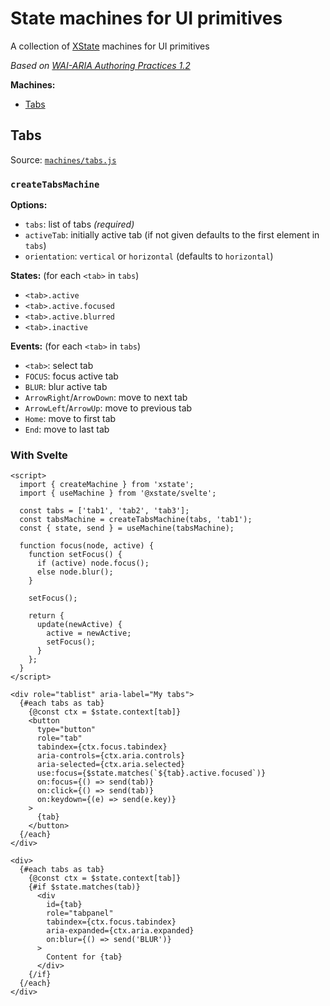 # State machines for UI primitives

A collection of [XState](https://xstate.js.org/docs/) machines for UI primitives

_Based on [WAI-ARIA Authoring Practices 1.2](https://www.w3.org/TR/wai-aria-practices-1.2/)_

**Machines:**

- [Tabs](#tabs)

## Tabs

Source: [`machines/tabs.js`](machines/tabs.js)

### `createTabsMachine`

**Options:**

- `tabs`: list of tabs _(required)_
- `activeTab`: initially active tab (if not given defaults to the first element in `tabs`)
- `orientation`: `vertical` or `horizontal` (defaults to `horizontal`)

**States:** (for each `<tab>` in `tabs`)

- `<tab>.active`
- `<tab>.active.focused`
- `<tab>.active.blurred`
- `<tab>.inactive`

**Events:** (for each `<tab>` in `tabs`)

- `<tab>`: select tab
- `FOCUS`: focus active tab
- `BLUR`: blur active tab
- `ArrowRight`/`ArrowDown`: move to next tab
- `ArrowLeft`/`ArrowUp`: move to previous tab
- `Home`: move to first tab
- `End`: move to last tab

### With Svelte

```svelte
<script>
  import { createMachine } from 'xstate';
  import { useMachine } from '@xstate/svelte';

  const tabs = ['tab1', 'tab2', 'tab3'];
  const tabsMachine = createTabsMachine(tabs, 'tab1');
  const { state, send } = useMachine(tabsMachine);

  function focus(node, active) {
    function setFocus() {
      if (active) node.focus();
      else node.blur();
    }

    setFocus();

    return {
      update(newActive) {
        active = newActive;
        setFocus();
      }
    };
  }
</script>

<div role="tablist" aria-label="My tabs">
  {#each tabs as tab}
    {@const ctx = $state.context[tab]}
    <button
      type="button"
      role="tab"
      tabindex={ctx.focus.tabindex}
      aria-controls={ctx.aria.controls}
      aria-selected={ctx.aria.selected}
      use:focus={$state.matches(`${tab}.active.focused`)}
      on:focus={() => send(tab)}
      on:click={() => send(tab)}
      on:keydown={(e) => send(e.key)}
    >
      {tab}
    </button>
  {/each}
</div>

<div>
  {#each tabs as tab}
    {@const ctx = $state.context[tab]}
    {#if $state.matches(tab)}
      <div
        id={tab}
        role="tabpanel"
        tabindex={ctx.focus.tabindex}
        aria-expanded={ctx.aria.expanded}
        on:blur={() => send('BLUR')}
      >
        Content for {tab}
      </div>
    {/if}
  {/each}
</div>
```
